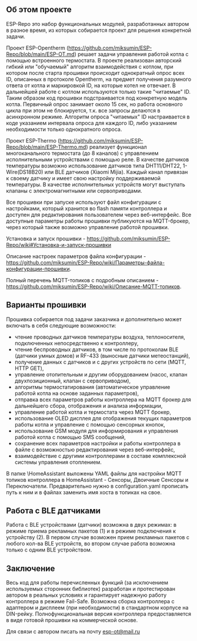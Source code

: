 ## Об этом проекте
ESP-Repo это набор функциональных модулей, разработанных автором в разное время, из которых собирается проект для решения конкретной задачи.

Проект ESP-Opentherm (https://github.com/miksumin/ESP-Repo/blob/main/ESP-OT.md) решает задачи управления работой котла с помощью встроенного термостата. В проекте реализован авторский гибкий или "обучаемый" алгоритм взаимодействия с котлом, при котором после старта прошивки происходит однократный опрос всех ID, описанных в протоколе Opentherm, на предмет получения разумного ответа от котла и маркировкой ID, на которые котел не отвечает. В дальнейшей работе с котлом используются только такие "читаемые" ID. Таким образом код прошивки подстраивается под конкретную модель котла.
Первичный опрос занимает около 15 сек, но работа основного цикла при этом не блокируется, т.к. все запросы делаются в асинхронном режиме.
Алгоритм опроса "читаемых" ID настраивается в коде указанием интервала опроса для каждого ID, либо указанием необходимости только однократного опроса.

Проект ESP-Thermo (https://github.com/miksumin/ESP-Repo/blob/main/ESP-Thermo.md) реализует функционал многоканального термостата (до 8 каналов) с управлением исполнительными устройствами с помощью реле. В качестве датчиков температуры возможно использование датчиков типа DHT11/DHT22, 1-Wire(DS18B20) или BLE датчиков (Xiaomi Mijia). Каждый канал привязан к своему датчику и имеет свою настройку поддерживаемой температуры. В качестве исполнительных устройств могут выступать клапаны с электромагнитными или сервоприводами.

Все прошивки при запуске используют файл конфигурации с настройками, который хранится во flash памяти контроллера и доступен для редактирования пользователем через веб-интерфейс. Все доступные параметры работы прошивки публикуются на MQTT-брокер, через который также возможно управление работой прошивки.

Установка и запуск прошивки - https://github.com/miksumin/ESP-Repo/wiki#Установка-и-запуск-прошивки

Описание настроек параметров файла конфигурации - https://github.com/miksumin/ESP-Repo/wiki/Параметры-файла-конфигурации-прошивки.

Полный перечень MQTT-топиков с подробным описанием - https://github.com/miksumin/ESP-Repo/wiki/Описание-MQTT-топиков.


## Варианты прошивки
Прошивка собирается под задачи заказчика и дополнительно может включать в себя следующие возможности:
- чтение проводных датчиков температуры воздуха, теплоносителя, подключенных непосредственно к контроллеру,
- чтение беспроводных датчиков, в том числе по протоколам BLE (датчики умных домов) и RF-433 (выносные датчики метеостанций),
- получение данных с датчиков и с других устройств по сети (MQTT, HTTP GET),
- управление отопительным и другим оборудованием (насос, клапан двухпозиционный, клапан с сервоприводом),
- алгоритмы термостатирования (автоматическое управление работой котла на основе заданных параметров),
- отправка всех параметров работы контроллера на MQTT брокер для дальнейшего сбора, отображения и анализа информации,
- управление работой котла и термостата через MQTT брокер,
- использование OLED дисплея для отображения текущих параметров работы котла и управление с помощью сенсорных кнопок,
- использование GSM модуля для информирования и управления работой котла с помощью SMS сообщений,
- сохранение всех параметров настройки и работы контроллера в файле с возможностью редактирования через веб-интерфейс,
- взаимодействие с другими контроллерами в составе комплексной системы управления отоплением.


В папке \HomeAssistant выложены YAML файлы для настройки MQTT топиков контроллера в HomeAssistant - Сенсоры, Двоичные Сенсоры и Переключатели. 
Предварительно нужно в configuration.yaml прописать путь к ним и в файлах заменить имя хоста в топиках на свое.

## Работа с BLE датчиками
Работа с BLE устройствами (датчики) возможна в двух режимах: в режиме приема рекламных пакетов (1) и в режиме подключения к устройству (2).
В первом случае возможен прием рекламных пакетов с любого кол-ва BLE устройств, во втором случае работа возможна только с одним BLE устройством.

## Заключение
Весь код для работы перечисленных функций (за исключением используемых сторонних библиотек) разработан и протестирован 
автором в реальных условиях и гарантирует надежную работу контроллера в режиме Fail-Safe.
Возможна сборка контроллера с адаптером и дисплеем (при необходимости) в стандартном корпусе на DIN-рейку.
Полнофункциональная версия контроллера предоставляется в виде готовой прошивки на коммерческой основе.

Для связи с автором писать на почту esp-ot@mail.ru
